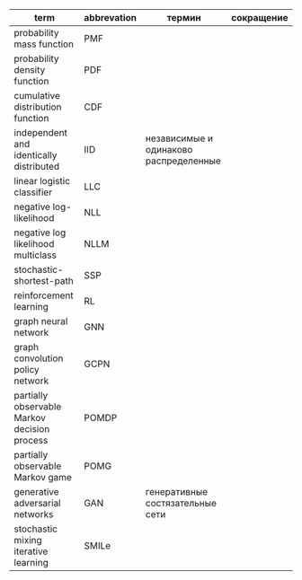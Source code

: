 | term                                    | abbrevation | термин                                             | сокращение   |
| --------------------------------------- | ----------- | -------------------------------------------------- | ------------ |
| probability mass function               | PMF         |                                                    |              |
| probability density function            | PDF         |                                                    |              |
| cumulative distribution function        | CDF         |                                                    |              |
| independent and identically distributed | IID         | независимые и одинаково распределенные             |              |
| linear logistic classifier              | LLC         |                                                    |              |
| negative log-likelihood                 | NLL         |                                                    |              |
| negative log likelihood multiclass      | NLLM        |                                                    |              |
| stochastic-shortest-path                | SSP         |                                                    |              |
| reinforcement learning                  | RL          |                                                    |              |
| graph neural network                    | GNN         |                                                    |              |
| graph convolution policy network        | GCPN        |                                                    |              |
| partially observable Markov decision process | POMDP  |                                                    |              |
| partially observable Markov game        | POMG        |                                                    |              |
| generative adversarial networks         | GAN         | генеративные состязательные сети                   |              |
| stochastic mixing iterative learning    | SMILe       |                                                    |              |


